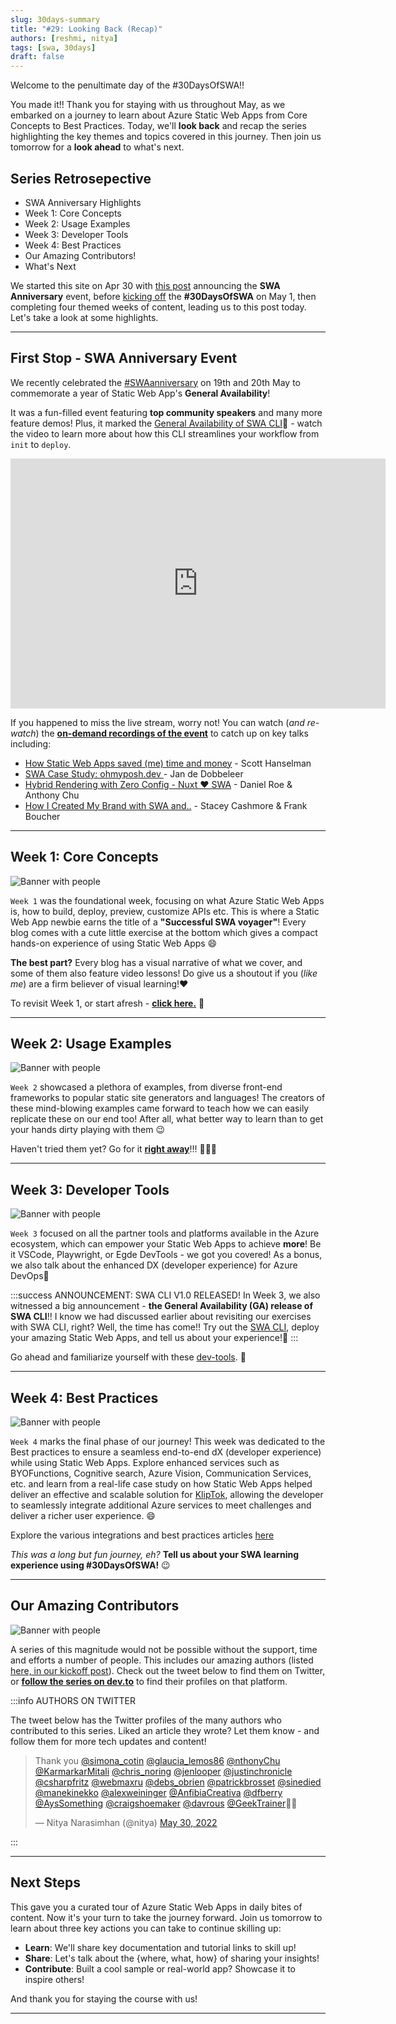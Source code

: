 ```yaml
---
slug: 30days-summary
title: "#29: Looking Back (Recap)"
authors: [reshmi, nitya]
tags: [swa, 30days]
draft: false
---
```


Welcome to the penultimate day of the #30DaysOfSWA!! 

You made it!! Thank you for staying with us throughout May, as we embarked on a journey to learn about Azure Static Web Apps from Core Concepts to Best Practices. Today, we'll **look back** and recap the series highlighting the key themes and topics covered in this journey. Then join us tomorrow for a **look ahead** to what's next.


## Series Retrosepective
 * SWA Anniversary Highlights
 * Week 1: Core Concepts
 * Week 2: Usage Examples
 * Week 3: Developer Tools
 * Week 4: Best Practices
 * Our Amazing Contributors!
 * What's Next

We started this site on Apr 30 with [this post](./2022-04-30.md) announcing the **SWA Anniversary** event, before [kicking off](./2022-05-01.md) the **#30DaysOfSWA** on May 1, then completing four themed weeks of content, leading us to this post today. Let's take a look at some highlights.

---

## First Stop - SWA Anniversary Event

We recently celebrated the [#SWAanniversary](https://www.azurestaticwebapps.dev/blog/swanniversary?WT.mc_id=30daysofswa-61155-cxall) on 19th and 20th May to commemorate a year of Static Web App's **General Availability**! 

It was a fun-filled event featuring **top community speakers** and many more feature demos! Plus, it marked the [General Availability of SWA CLI](https://aka.ms/swa-cli-ga?WT.mc_id=30daysofswa-61155-cxall)🚀 - watch the video to learn more about how this CLI streamlines your workflow from `init` to `deploy`.

<iframe src="https://learn-video.azurefd.net/vod/player?ev=swa-anniversary-may-2022&session=explore-static-web-apps-cli"  width="600" height="400"  frameborder="0"  allowfullscreen></iframe>


If you happened to miss the live stream, worry not! You can watch (_and re-watch_) the [**on-demand recordings of the event**](https://aka.ms/swaanniversary-ondemand?WT.mc_id=30daysofswa-61155-cxall) to catch up on key talks including:
 * [How Static Web Apps saved (me) time and money](https://docs.microsoft.com/en-us/events/swa-anniversary-may-2022/how-static-web-apps-saved-scott-hanselman-time-and-money/) - Scott Hanselman
 * [SWA Case Study: ohmyposh.dev ](https://docs.microsoft.com/en-us/events/swa-anniversary-may-2022/azure-static-web-apps-for-your-cli-oh-my-posh/)- Jan de Dobbeleer
 * [Hybrid Rendering with Zero Config - Nuxt ♥️ SWA](https://docs.microsoft.com/en-us/events/swa-anniversary-may-2022/hybrid-rendering-with-zero-config-nuxt-3-azure-swa/) - Daniel Roe & Anthony Chu
 * [How I Created My Brand with SWA and..](https://docs.microsoft.com/en-us/events/swa-anniversary-may-2022/how-i-created-my-brand-using-static-web-apps-with-blazor-and-azure-functions/) - Stacey Cashmore & Frank Boucher

---

## Week 1: Core Concepts

![Banner with people](../static/img/series/week1-roadmap.png)

`Week 1` was the foundational week, focusing on what Azure Static Web Apps is, how to build, deploy, preview, customize APIs etc. This is where a Static Web App newbie earns the title of a **"Successful SWA voyager"**! Every blog comes with a cute little exercise at the bottom which gives a compact hands-on experience of using Static Web Apps 😄 


**The best part?** Every blog has a visual narrative of what we cover, and some of them also feature video lessons! Do give us a shoutout if you (_like me_) are a firm believer of visual learning!❤️ 


To revisit Week 1, or start afresh - **[click here.](/roadmap#core-concepts)** 🚀

---

## Week 2: Usage Examples

![Banner with people](../static/img/series/week2-roadmap.png)

`Week 2` showcased a plethora of examples, from diverse front-end frameworks to popular static site generators and languages! The creators of these mind-blowing examples came forward to teach how we can easily replicate these on our end too! After all, what better way to learn than to get your hands dirty playing with them 😉


Haven't tried them yet? Go for it [**right away**](/roadmap#usage-examples)!!! 👩🏽‍💻

---

## Week 3: Developer Tools

![Banner with people](../static/img/series/week3-roadmap.png)

`Week 3` focused on all the partner tools and platforms available in the Azure ecosystem, which can empower your Static Web Apps to achieve **more**! Be it VSCode, Playwright, or Egde DevTools - we got you covered! As a bonus, we also talk about the enhanced DX (developer experience) for Azure DevOps🌟 

:::success ANNOUNCEMENT: SWA CLI V1.0 RELEASED! 
In Week 3, we also witnessed a big announcement - **the General Availability (GA) release of SWA CLI**!! I know we had discussed earlier about revisiting our exercises with SWA CLI, right? Well, the time has come!! Try out the [SWA CLI](https://aka.ms/swa-cli-ga?WT.mc_id=30daysofswa-61155-cxall), deploy your amazing Static Web Apps, and tell us about your experience!🌹
:::

Go ahead and familiarize yourself with these [dev-tools](/roadmap#developer-tools). 🧰

---

## Week 4: Best Practices

![Banner with people](../static/img/series/week4-roadmap.png)

`Week 4` marks the final phase of our journey! This week was dedicated to the Best practices to ensure a seamless end-to-end dX (developer experience) while using Static Web Apps. Explore enhanced services such as BYOFunctions, Cognitive search, Azure Vision, Communication Services, etc. and learn from a real-life case study on how Static Web Apps helped deliver an effective and scalable solution for [KlipTok](https://kliptok.com), allowing the developer to seamlessly integrate additional Azure services to meet challenges and deliver a richer user experience. 😄

Explore the various integrations and best practices articles [here](/roadmap#best-practices)


_This was a long but fun journey, eh?_ **Tell us about your SWA learning experience using #30DaysOfSWA!** 😉

---

## Our Amazing Contributors

![Banner with people](../static/img/series/29-banner.png)

A series of this magnitude would not be possible without the support, time and efforts a number of people. This includes our amazing authors (listed  [here, in our kickoff post](/kickoff#meet-the-authors)). Check out the tweet below to find them on Twitter, or [**follow the series on dev.to**](https://dev.to/nitya/series/17901) to find their profiles on that platform.

:::info AUTHORS ON TWITTER

The tweet below has the Twitter profiles of the many authors who contributed to this series. Liked an article they wrote? Let them know - and follow them for more tech updates and content! 

<blockquote class="twitter-tweet"><p lang="en" dir="ltr">Thank you <a href="https://twitter.com/simona_cotin?ref_src=twsrc%5Etfw">@simona_cotin</a> <a href="https://twitter.com/glaucia_lemos86?ref_src=twsrc%5Etfw">@glaucia_lemos86</a> <a href="https://twitter.com/nthonyChu?ref_src=twsrc%5Etfw">@nthonyChu</a> <a href="https://twitter.com/KarmarkarMitali?ref_src=twsrc%5Etfw">@KarmarkarMitali</a> <a href="https://twitter.com/chris_noring?ref_src=twsrc%5Etfw">@chris_noring</a> <a href="https://twitter.com/jenlooper?ref_src=twsrc%5Etfw">@jenlooper</a> <a href="https://twitter.com/justinchronicle?ref_src=twsrc%5Etfw">@justinchronicle</a> <a href="https://twitter.com/csharpfritz?ref_src=twsrc%5Etfw">@csharpfritz</a> <a href="https://twitter.com/webmaxru?ref_src=twsrc%5Etfw">@webmaxru</a> <a href="https://twitter.com/debs_obrien?ref_src=twsrc%5Etfw">@debs_obrien</a> <a href="https://twitter.com/patrickbrosset?ref_src=twsrc%5Etfw">@patrickbrosset</a> <a href="https://twitter.com/sinedied?ref_src=twsrc%5Etfw">@sinedied</a> <a href="https://twitter.com/manekinekko?ref_src=twsrc%5Etfw">@manekinekko</a> <a href="https://twitter.com/alexweininger?ref_src=twsrc%5Etfw">@alexweininger</a> <a href="https://twitter.com/AnfibiaCreativa?ref_src=twsrc%5Etfw">@AnfibiaCreativa</a> <a href="https://twitter.com/dfberry?ref_src=twsrc%5Etfw">@dfberry</a> <a href="https://twitter.com/AysSomething?ref_src=twsrc%5Etfw">@AysSomething</a> <a href="https://twitter.com/craigshoemaker?ref_src=twsrc%5Etfw">@craigshoemaker</a> <a href="https://twitter.com/davrous?ref_src=twsrc%5Etfw">@davrous</a> <a href="https://twitter.com/GeekTrainer?ref_src=twsrc%5Etfw">@GeekTrainer</a>🙏🏽</p>&mdash; Nitya Narasimhan (@nitya) <a href="https://twitter.com/nitya/status/1531100046275620866?ref_src=twsrc%5Etfw">May 30, 2022</a></blockquote> <script async src="https://platform.twitter.com/widgets.js" charset="utf-8"></script>
:::

---

## Next Steps

This gave you a curated tour of Azure Static Web Apps in daily bites of content. Now it's your turn to take the journey forward. Join us tomorrow to learn about three key actions you can take to continue skilling up:
 * **Learn**: We'll share key documentation and tutorial links to skill up!
 * **Share**: Let's talk about the {where, what, how} of sharing your insights!
 * **Contribute**: Built a cool sample or real-world app? Showcase it to inspire others!

And thank you for staying the course with us!


---